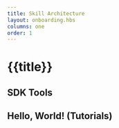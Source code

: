 ```yaml
---
title: Skill Architecture
layout: onboarding.hbs
columns: one
order: 1
---
```


# {{title}}

## SDK Tools

## Hello, World! (Tutorials)